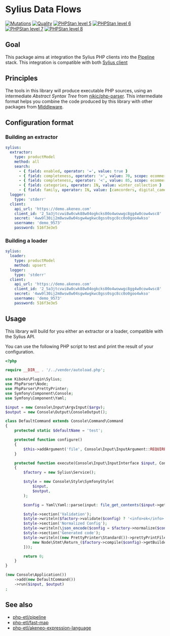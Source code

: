 Sylius Data Flows
===

[![Mutations](https://github.com/php-etl/sylius-plugin/actions/workflows/infection.yaml/badge.svg)](https://github.com/php-etl/sylius-plugin/actions/workflows/infection.yaml)
[![Quality](https://github.com/php-etl/sylius-plugin/actions/workflows/quality.yaml/badge.svg)](https://github.com/php-etl/sylius-plugin/actions/workflows/quality.yaml)
[![PHPStan level 5](https://github.com/php-etl/sylius-plugin/actions/workflows/phpstan-5.yaml/badge.svg)](https://github.com/php-etl/sylius-plugin/actions/workflows/phpstan-5.yaml)
[![PHPStan level 6](https://github.com/php-etl/sylius-plugin/actions/workflows/phpstan-6.yaml/badge.svg)](https://github.com/php-etl/sylius-plugin/actions/workflows/phpstan-6.yaml)
[![PHPStan level 7](https://github.com/php-etl/sylius-plugin/actions/workflows/phpstan-7.yaml/badge.svg)](https://github.com/php-etl/sylius-plugin/actions/workflows/phpstan-7.yaml)
[![PHPStan level 8](https://github.com/php-etl/sylius-plugin/actions/workflows/phpstan-8.yaml/badge.svg)](https://github.com/php-etl/sylius-plugin/actions/workflows/phpstan-8.yaml)

Goal
---

This package aims at integration the Sylius PHP clients into the
[Pipeline](https://github.com/php-etl/pipeline) stack. This integration is
compatible with both [Sylius client](https://github.com/diglin/sylius-api-php-client)

Principles
---

The tools in this library will produce executable PHP sources, using an intermediate _Abstract Syntax Tree_ from
[nikic/php-parser](https://github.com/nikic/PHP-Parser). This intermediate format helps you combine 
the code produced by this library with other packages from [Middleware](https://github.com/php-etl).

Configuration format
---

### Building an extractor

```yaml
sylius:
  extractor:
    type: productModel
    method: all
    search:
      - { field: enabled, operator: '=', value: true }
      - { field: completeness, operator: '>', value: 70, scope: ecommerce }
      - { field: completeness, operator: '<', value: 85, scope: ecommerce }
      - { field: categories, operator: IN, value: winter_collection }
      - { field: family, operator: IN, value: [camcorders, digital_cameras] }
  logger:
    type: 'stderr'
  client:
    api_url: 'https://demo.akeneo.com'
    client_id: '2_5a3jtcvwi8w0cwk88w04ogkcks00o4wowwgc8gg4w0cow4wsc8'
    secret: '4ww9l30ij2m8wsw8w04sgw4wgkwc8gss0sgc8cc0o0goo4wkso'
    username: 'demo_9573'
    password: 516f3e3e5
```

### Building a loader

```yaml
sylius:
  loader:
    type: productModel
    method: upsert
  logger:
    type: 'stderr'
  client:
    api_url: 'https://demo.akeneo.com'
    client_id: '2_5a3jtcvwi8w0cwk88w04ogkcks00o4wowwgc8gg4w0cow4wsc8'
    secret: '4ww9l30ij2m8wsw8w04sgw4wgkwc8gss0sgc8cc0o0goo4wkso'
    username: 'demo_9573'
    password: 516f3e3e5
```

Usage
---

This library will build for you either an extractor or a loader, compatible with the Sylius API.

You can use the following PHP script to test and print the result of your configuration.

```php
<?php

require __DIR__ . '/../vendor/autoload.php';

use Kiboko\Plugin\Sylius;
use PhpParser\Node;
use PhpParser\PrettyPrinter;
use Symfony\Component\Console;
use Symfony\Component\Yaml;

$input = new Console\Input\ArgvInput($argv);
$output = new Console\Output\ConsoleOutput();

class DefaultCommand extends Console\Command\Command
{
    protected static $defaultName = 'test';

    protected function configure()
    {
        $this->addArgument('file', Console\Input\InputArgument::REQUIRED);
    }

    protected function execute(Console\Input\InputInterface $input, Console\Output\OutputInterface $output)
    {
        $factory = new Sylius\Service();

        $style = new Console\Style\SymfonyStyle(
            $input,
            $output,
        );

        $config = Yaml\Yaml::parse(input: file_get_contents($input->getArgument('file')));

        $style->section('Validation');
        $style->writeln($factory->validate($config) ? '<info>ok</info>' : '<error>failed</error>');
        $style->section('Normalized Config');
        $style->writeln(\json_encode($config = $factory->normalize($config), JSON_PRETTY_PRINT));
        $style->section('Generated code');
        $style->writeln((new PrettyPrinter\Standard())->prettyPrintFile([
            new Node\Stmt\Return_($factory->compile($config)->getBuilder()->getNode()),
        ]));

        return 0;
    }
}

(new Console\Application())
    ->add(new DefaultCommand())
    ->run($input, $output)
;
```

See also
---

* [php-etl/pipeline](https://github.com/php-etl/pipeline)
* [php-etl/fast-map](https://github.com/php-etl/fast-map)
* [php-etl/akeneo-expression-language](https://github.com/php-etl/akeneo-expression-language)

